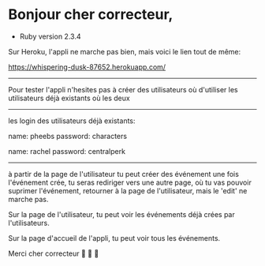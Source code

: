 # Bonjour cher correcteur,

* Ruby version 2.3.4

Sur Heroku, l'appli ne marche pas bien, 
mais voici le lien tout de même: 

https://whispering-dusk-87652.herokuapp.com/ 

****************************************

Pour tester l'appli n'hesites pas à créer des utilisateurs 
où 
d'utiliser les utilisateurs déjà existants
où 
les deux

*****************************************

les login des utilisateurs déjà existants:

name: pheebs
password: characters

name: rachel
password: centralperk

*****************************************


à partir de la page de l'utilisateur tu peut créer des événement
une fois l'événement crée, 
tu seras rediriger vers une autre page, où tu vas pouvoir suprimer 
l'événement, retourner à la page de l'utilisateur, 
mais le 'edit' ne marche pas.


Sur la page de l'utilisateur, tu peut voir les événements déjà crées par l'utilisateurs.

Sur la page d'accueil de l'appli, tu peut voir tous les événements.

Merci cher correcteur  💚 💙 💜 



